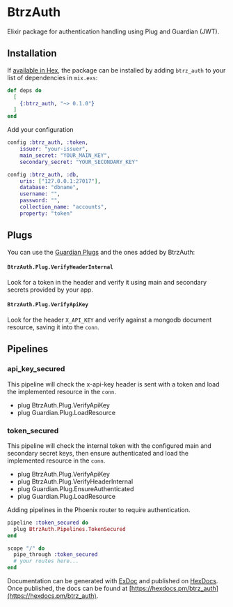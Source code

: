 # BtrzAuth

Elixir package for authentication handling using Plug and Guardian (JWT).

## Installation

If [available in Hex](https://hex.pm/docs/publish), the package can be installed
by adding `btrz_auth` to your list of dependencies in `mix.exs`:

```elixir
def deps do
  [
    {:btrz_auth, "~> 0.1.0"}
  ]
end
```

Add your configuration

```elixir
config :btrz_auth, :token,
    issuer: "your-issuer",
    main_secret: "YOUR_MAIN_KEY",
    secondary_secret: "YOUR_SECONDARY_KEY"

config :btrz_auth, :db,
    uris: ["127.0.0.1:27017"],
    database: "dbname",
    username: "",
    password: "",
    collection_name: "accounts",
    property: "token"
```

## Plugs
You can use the [Guardian Plugs](https://hexdocs.pm/guardian/readme.html#plugs) and the ones added by BtrzAuth:
#### `BtrzAuth.Plug.VerifyHeaderInternal`

Look for a token in the header and verify it using main and secondary secrets provided by your app.

#### `BtrzAuth.Plug.VerifyApiKey`

Look for the header `X_API_KEY` and verify against a mongodb document resource, saving it into the `conn`.
## Pipelines

### api_key_secured

This pipeline will check the x-api-key header is sent with a token and load the implemented resource in the `conn`.

* plug BtrzAuth.Plug.VerifyApiKey
* plug Guardian.Plug.LoadResource
### token_secured

This pipeline will check the internal token with the configured main and secondary secret keys, then ensure authenticated and load the implemented resource in the `conn`.

* plug BtrzAuth.Plug.VerifyApiKey
* plug BtrzAuth.Plug.VerifyHeaderInternal
* plug Guardian.Plug.EnsureAuthenticated
* plug Guardian.Plug.LoadResource

Adding pipelines in the Phoenix router to require authentication.

```elixir
pipeline :token_secured do
  plug BtrzAuth.Pipelines.TokenSecured
end

scope "/" do
  pipe_through :token_secured
  # your routes here...
end
```

Documentation can be generated with [ExDoc](https://github.com/elixir-lang/ex_doc)
and published on [HexDocs](https://hexdocs.pm). Once published, the docs can
be found at [https://hexdocs.pm/btrz_auth](https://hexdocs.pm/btrz_auth).


